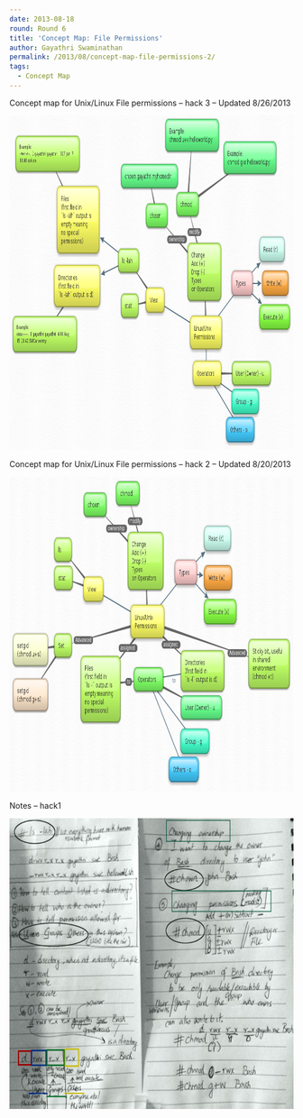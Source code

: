 ```yaml
---
date: 2013-08-18
round: Round 6
title: 'Concept Map: File Permissions'
author: Gayathri Swaminathan
permalink: /2013/08/concept-map-file-permissions-2/
tags:
  - Concept Map
---
```

Concept map for Unix/Linux File permissions &#8211; hack 3 &#8211; Updated 8/26/2013

[<img class="aligncenter size-full wp-image-4122" alt="File_permissions_simplified" src="/uploads/2013/08/File_permissions_2.png" width="1024" height="593" />][1]

Concept map for Unix/Linux File permissions &#8211; hack 2 &#8211; Updated 8/20/2013

<p style="text-align: center;">
  <a href="/uploads/2013/08/File_permissions.png"><img class="aligncenter  wp-image-4026" alt="File_permissions" src="/uploads/2013/08/File_permissions.png" width="965" height="558" /></a>
</p>

Notes &#8211; hack1

[<img class="aligncenter size-large wp-image-3937" alt="Permissions" src="/uploads/2013/08/20130818_162304-1024x748.jpg" width="707" height="516" />][2]

&nbsp;

 [1]: /uploads/2013/08/File_permissions_2.png
 [2]: /uploads/2013/08/20130818_162304.jpg
